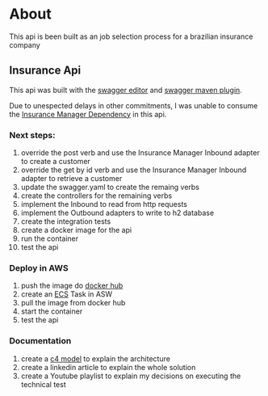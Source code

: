 # About

This api is been built as an job selection process for a brazilian insurance company

## Insurance Api

This api was built with the [swagger editor](https://editor.swagger.io/) and [swagger maven plugin](https://www.youtube.com/watch?v=zmfCS1E7oeI&t=86s).

Due to unespected delays in other commitments, I was unable to consume the [Insurance Manager Dependency](https://github.com/RobertoMessaBrasil/test-brazilianinsurancecompany-dep-insurancemanager) in this api.

### Next steps:
1. override the post verb and use the Insurance Manager Inbound adapter to create a customer
2. override the get by id verb and use the Insurance Manager Inbound adapter to retrieve a customer
3. update the swagger.yaml to create the remaing verbs
4. create the controllers for the remaining verbs
5. implement the Inbound to read from http requests
6. implement the Outbound adapters to write to h2 database
7. create the integration tests
8. create a docker image for the api
9. run the container
10. test the api

### Deploy in AWS
1. push the image do [docker hub](https://hub.docker.com)
3. create an [ECS](https://aws.amazon.com/ecs/) Task in ASW
4. pull the image from docker hub
5. start the container
6. test the api

### Documentation
1. create a [c4 model](https://c4model.com/) to explain the architecture
2. create a linkedin article to explain the whole solution
3. create a Youtube playlist to explain my decisions on executing the technical test
